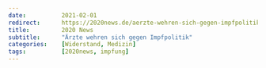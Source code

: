 ```yaml
---
date:          2021-02-01
redirect:      https://2020news.de/aerzte-wehren-sich-gegen-impfpolitik/
title:         2020 News
subtitle:      "Ärzte wehren sich gegen Impfpolitik"
categories:    [Widerstand, Medizin]
tags:          [2020news, impfung]
---
```

